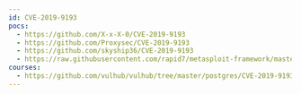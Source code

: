 ```yaml
---
id: CVE-2019-9193
pocs:
  - https://github.com/X-x-X-0/CVE-2019-9193
  - https://github.com/Proxysec/CVE-2019-9193
  - https://github.com/skyship36/CVE-2019-9193
  - https://raw.githubusercontent.com/rapid7/metasploit-framework/master/modules/exploits/multi/postgres/postgres_copy_from_program_cmd_exec.rb
courses:
  - https://github.com/vulhub/vulhub/tree/master/postgres/CVE-2019-9193
---
```

